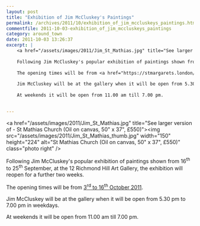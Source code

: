 ```yaml
---
layout: post
title: "Exhibition of Jim McCluskey's Paintings"
permalink: /archives/2011/10/exhibition_of_jim_mccluskeys_paintings.html
commentfile: 2011-10-03-exhibition_of_jim_mccluskeys_paintings
category: around_town
date: 2011-10-03 13:26:37
excerpt: |
    <a href="/assets/images/2011/Jim_St_Mathias.jpg" title="See larger version of - St Mathias Church (Oil on canvas, 50" x 37", £550)"><img src="/assets/images/2011/Jim_St_Mathias_thumb.jpg" width="150" height="224" alt="St Mathias Church (Oil on canvas, 50" x 37", £550)" class="photo right" /></a>
    
    Following Jim McCluskey's popular exhibition of paintings shown from 16<sup>th</sup> to 25<sup>th</sup> September, at the 12 Richmond Hill Art Gallery, the exhibition will reopen for a further two weeks.
    
    The opening times will be from <a href="https://stmargarets.london/event/show/200705143069">3<sup>rd</sup> to 16<sup>th</sup> October 2011</a>
    
    Jim McCluskey will be at the gallery when it will be open from 5.30 pm to 7.00 pm in weekdays.
    
    At weekends it will be open from 11.00 am till 7.00 pm.
    

---
```


<a href="/assets/images/2011/Jim_St_Mathias.jpg" title="See larger version of - St Mathias Church (Oil on canvas, 50" x 37", £550)"><img src="/assets/images/2011/Jim_St_Mathias_thumb.jpg" width="150" height="224" alt="St Mathias Church (Oil on canvas, 50" x 37", £550)" class="photo right" /></a>

Following Jim McCluskey's popular exhibition of paintings shown from 16<sup>th</sup> to 25<sup>th</sup> September, at the 12 Richmond Hill Art Gallery, the exhibition will reopen for a further two weeks.

The opening times will be from [3<sup>rd</sup> to 16<sup>th</sup> October 2011](/event/show/200705143069).

Jim McCluskey will be at the gallery when it will be open from 5.30 pm to 7.00 pm in weekdays.

At weekends it will be open from 11.00 am till 7.00 pm.
